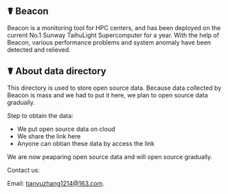 ☤ Beacon
------------

Beacon is a monitoring tool for HPC centers, and has been deployed on the current No.1 Sunway TaihuLight Supercomputer for a year. With the help of Beacon, various performance problems and system anomaly have been detected and relieved.

☤ About data directory
------------

This directory is used to store open source data. Because data collected by Beacon is mass and we had to put it here, we plan to open source data gradually.

Step to obtain the data:

- We put open source data on cloud
- We share the link here
- Anyone can obtian these data by access the link

We are now peaparing open source data and will open source gradually.


Contact us:

Email: tianyuzhang1214@163.com.
